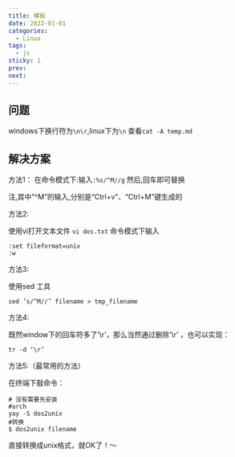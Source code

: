 ```yaml
---
title: 模板
date: 2022-01-01
categories:
  - Linux
tags:
  - js
sticky: 1
prev: 
next:
---
```




<!-- more -->

## 问题

windows下换行符为`\n\r`,linux下为`\n`
查看`cat -A temp.md`

## 解决方案

方法1：
在命令模式下:输入`:%s/^M//g` 然后,回车即可替换

注,其中”^M”的输入,分别是“Ctrl+v”、“Ctrl+M”键生成的

方法2:

使用vi打开文本文件
`vi dos.txt`
命令模式下输入
```shell
:set fileformat=unix
:w
```
方法3:

使用sed 工具
```shell
sed ’s/^M//’ filename > tmp_filename
```
方法4:

既然window下的回车符多了‘\r’，那么当然通过删除‘\r’ ，也可以实现：
```shell
tr -d ‘\r’
```
方法5:（最常用的方法）

在终端下敲命令：

```shell
# 没有需要先安装
#arch
yay -S dos2unix
#转换
$ dos2unix filename
```

直接转换成unix格式，就OK了！～
